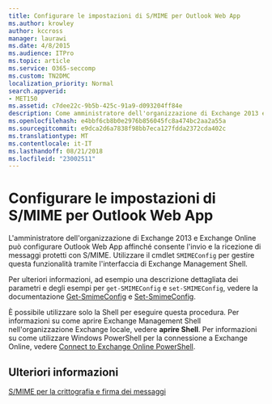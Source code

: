 ```yaml
---
title: Configurare le impostazioni di S/MIME per Outlook Web App
ms.author: krowley
author: kccross
manager: laurawi
ms.date: 4/8/2015
ms.audience: ITPro
ms.topic: article
ms.service: O365-seccomp
ms.custom: TN2DMC
localization_priority: Normal
search.appverid:
- MET150
ms.assetid: c7dee22c-9b5b-425c-91a9-d093204ff84e
description: Come amministratore dell'organizzazione di Exchange 2013 ed Exchange Online, è possibile impostare di Outlook Web App per consentire l'invio e ricezione di messaggi S/MIME-protetti. Utilizzare il cmdlet SMIMEConfig per gestire questa funzionalità tramite l'interfaccia di Exchange Management Shell.
ms.openlocfilehash: e4bbf6cb8b0e2976b856045fc8a474bc2aa2a55a
ms.sourcegitcommit: e9dca2d6a7838f98bb7eca127fdda2372cda402c
ms.translationtype: MT
ms.contentlocale: it-IT
ms.lasthandoff: 08/21/2018
ms.locfileid: "23002511"
---
```

# <a name="configure-smime-settings-for-outlook-web-app"></a>Configurare le impostazioni di S/MIME per Outlook Web App

L'amministratore dell'organizzazione di Exchange 2013 e Exchange Online può configurare Outlook Web App affinché consente l'invio e la ricezione di messaggi protetti con S/MIME. Utilizzare il cmdlet  `SMIMEConfig` per gestire questa funzionalità tramite l'interfaccia di Exchange Management Shell. 
  
Per ulteriori informazioni, ad esempio una descrizione dettagliata dei parametri e degli esempi per  `get-SMIMEConfig` e  `set-SMIMEConfig`, vedere la documentazione [Get-SmimeConfig](http://technet.microsoft.com/library/4b29fa89-0840-4fe9-8885-019fcef2e02b.aspx) e [Set-SmimeConfig](http://technet.microsoft.com/library/de357ce0-8143-4c36-8032-026292fc63f0.aspx). 
  
È possibile utilizzare solo la Shell per eseguire questa procedura. Per informazioni su come aprire Exchange Management Shell nell'organizzazione Exchange locale, vedere **aprire Shell**. Per informazioni su come utilizzare Windows PowerShell per la connessione a Exchange Online, vedere [Connect to Exchange Online PowerShell](https://go.microsoft.com/fwlink/p/?linkid=396554).
  
## <a name="for-more-information"></a>Ulteriori informazioni

[S/MIME per la crittografia e firma dei messaggi](s-mime-for-message-signing-and-encryption.md)
  

